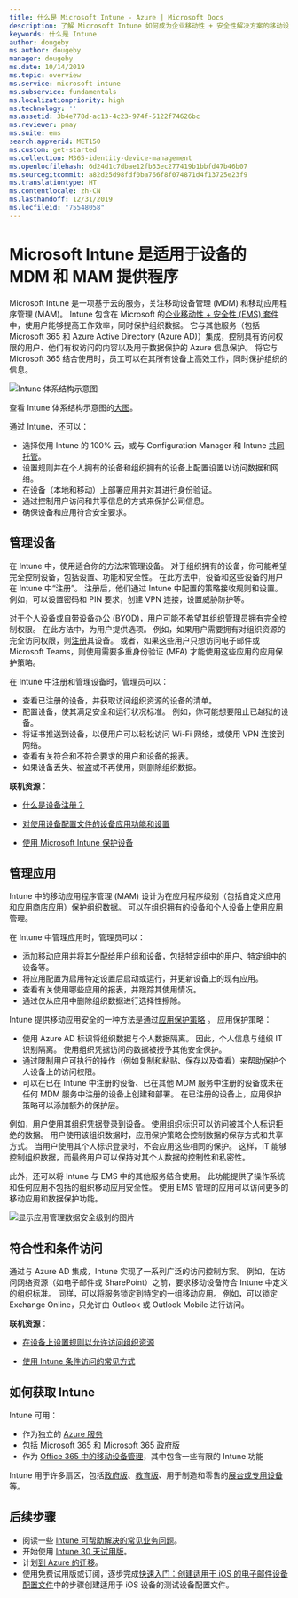 ```yaml
---
title: 什么是 Microsoft Intune - Azure | Microsoft Docs
description: 了解 Microsoft Intune 如何成为企业移动性 + 安全性解决方案的移动设备管理 (MDM) 和移动应用管理 (MAM) 组件，以及它如何帮助保护公司数据。
keywords: 什么是 Intune
author: dougeby
ms.author: dougeby
manager: dougeby
ms.date: 10/14/2019
ms.topic: overview
ms.service: microsoft-intune
ms.subservice: fundamentals
ms.localizationpriority: high
ms.technology: ''
ms.assetid: 3b4e778d-ac13-4c23-974f-5122f74626bc
ms.reviewer: pmay
ms.suite: ems
search.appverid: MET150
ms.custom: get-started
ms.collection: M365-identity-device-management
ms.openlocfilehash: 6d24d1c7dbae12fb33ec277419b1bbfd47b46b07
ms.sourcegitcommit: a82d25d98fdf0ba766f8f074871d4f13725e23f9
ms.translationtype: HT
ms.contentlocale: zh-CN
ms.lasthandoff: 12/31/2019
ms.locfileid: "75548058"
---
```

# <a name="microsoft-intune-is-an-mdm-and-mam-provider-for-your-devices"></a>Microsoft Intune 是适用于设备的 MDM 和 MAM 提供程序

Microsoft Intune 是一项基于云的服务，关注移动设备管理 (MDM) 和移动应用程序管理 (MAM)。 Intune 包含在 Microsoft 的[企业移动性 + 安全性 (EMS) 套件](https://www.microsoft.com/microsoft-365/enterprise-mobility-security)中，使用户能够提高工作效率，同时保护组织数据。 它与其他服务（包括 Microsoft 365 和 Azure Active Directory (Azure AD)）集成，控制具有访问权限的用户、他们有权访问的内容以及用于数据保护的 Azure 信息保护。 将它与 Microsoft 365 结合使用时，员工可以在其所有设备上高效工作，同时保护组织的信息。

![Intune 体系结构示意图](./media/what-is-intune/intunearch_sm.png)

查看 Intune 体系结构示意图的[大图](./media/what-is-intune/intunearchitecture.svg)。

通过 Intune，还可以：

- 选择使用 Intune 的 100% 云，或与 Configuration Manager 和 Intune [共同托管](https://docs.microsoft.com/configmgr/comanage/overview)。
- 设置规则并在个人拥有的设备和组织拥有的设备上配置设置以访问数据和网络。
- 在设备（本地和移动）上部署应用并对其进行身份验证。
- 通过控制用户访问和共享信息的方式来保护公司信息。
- 确保设备和应用符合安全要求。

## <a name="manage-devices"></a>管理设备

在 Intune 中，使用适合你的方法来管理设备。 对于组织拥有的设备，你可能希望完全控制设备，包括设置、功能和安全性。 在此方法中，设备和这些设备的用户在 Intune 中“注册”。 注册后，他们通过 Intune 中配置的策略接收规则和设置。 例如，可以设置密码和 PIN 要求，创建 VPN 连接，设置威胁防护等。

对于个人设备或自带设备办公 (BYOD)，用户可能不希望其组织管理员拥有完全控制权限。 在此方法中，为用户提供选项。 例如，如果用户需要拥有对组织资源的完全访问权限，则[注册](../enrollment/device-enrollment.md)其设备。 或者，如果这些用户只想访问电子邮件或 Microsoft Teams，则使用需要多重身份验证 (MFA) 才能使用这些应用的应用保护策略。

在 Intune 中注册和管理设备时，管理员可以：

- 查看已注册的设备，并获取访问组织资源的设备的清单。
- 配置设备，使其满足安全和运行状况标准。 例如，你可能想要阻止已越狱的设备。
- 将证书推送到设备，以便用户可以轻松访问 Wi-Fi 网络，或使用 VPN 连接到网络。
- 查看有关符合和不符合要求的用户和设备的报表。
- 如果设备丢失、被盗或不再使用，则删除组织数据。

**联机资源**：

- [什么是设备注册？](../enrollment/device-enrollment.md)

- [对使用设备配置文件的设备应用功能和设置](../configuration/device-profiles.md)

- [使用 Microsoft Intune 保护设备](../protect/device-protect.md)

## <a name="manage-apps"></a>管理应用

Intune 中的移动应用程序管理 (MAM) 设计为在应用程序级别（包括自定义应用和应用商店应用）保护组织数据。 可以在组织拥有的设备和个人设备上使用应用管理。

在 Intune 中管理应用时，管理员可以：

- 添加移动应用并将其分配给用户组和设备，包括特定组中的用户、特定组中的设备等。
- 将应用配置为启用特定设置后启动或运行，并更新设备上的现有应用。
- 查看有关使用哪些应用的报表，并跟踪其使用情况。
- 通过仅从应用中删除组织数据进行选择性擦除。

Intune 提供移动应用安全的一种方法是通过[应用保护策略](../apps/app-protection-policy.md)  。 应用保护策略：

- 使用 Azure AD 标识将组织数据与个人数据隔离。 因此，个人信息与组织 IT 识别隔离。 使用组织凭据访问的数据被授予其他安全保护。
- 通过限制用户可执行的操作（例如复制和粘贴、保存以及查看）来帮助保护个人设备上的访问权限。
- 可以在已在 Intune 中注册的设备、已在其他 MDM 服务中注册的设备或未在任何 MDM 服务中注册的设备上创建和部署。 在已注册的设备上，应用保护策略可以添加额外的保护层。

例如，用户使用其组织凭据登录到设备。 使用组织标识可以访问被其个人标识拒绝的数据。 用户使用该组织数据时，应用保护策略会控制数据的保存方式和共享方式。 当用户使用其个人标识登录时，不会应用这些相同的保护。 这样，IT 能够控制组织数据，而最终用户可以保持对其个人数据的控制性和私密性。

此外，还可以将 Intune 与 EMS 中的其他服务结合使用。 此功能提供了操作系统和任何应用不包括的组织移动应用安全性。 使用 EMS 管理的应用可以访问更多的移动应用和数据保护功能。

![显示应用管理数据安全级别的图片](./media/what-is-intune/managing-mobile-apps.png)

## <a name="compliance-and-conditional-access"></a>符合性和条件访问

通过与 Azure AD 集成，Intune 实现了一系列广泛的访问控制方案。 例如，在访问网络资源（如电子邮件或 SharePoint）之前，要求移动设备符合 Intune 中定义的组织标准。 同样，可以将服务锁定到特定的一组移动应用。 例如，可以锁定 Exchange Online，只允许由 Outlook 或 Outlook Mobile 进行访问。

**联机资源**：

- [在设备上设置规则以允许访问组织资源](../protect/device-compliance-get-started.md)

- [使用 Intune 条件访问的常见方式](../protect/conditional-access-intune-common-ways-use.md)

## <a name="how-to-get-intune"></a>如何获取 Intune

Intune 可用：

- 作为独立的 [Azure 服务](https://go.microsoft.com/fwlink/?linkid=2090973)
- 包括 [Microsoft 365](https://www.microsoft.com/microsoft-365/enterprise-mobility-security/microsoft-intune) 和 [Microsoft 365 政府版](https://www.microsoft.com/microsoft-365/government)
- 作为 [Office 365 中的移动设备管理](https://support.office.com/article/choose-between-mdm-for-office-365-and-microsoft-intune-c93d9ab9-efb2-4349-9b93-30c30562ee22)，其中包含一些有限的 Intune 功能

Intune 用于许多扇区，包括[政府版](https://docs.microsoft.com/enterprise-mobility-security/solutions/ems-govt-service-description)、[教育版](https://www.microsoft.com/en-us/education/intune)、用于制造和零售的[展台或专用设备](../configuration/kiosk-settings.md)等。

## <a name="next-steps"></a>后续步骤

- 阅读一些 [Intune 可帮助解决的常见业务问题](https://docs.microsoft.com/intune/common-scenarios)。
- 开始使用 [Intune 30 天试用版](free-trial-sign-up.md)。
- 计划[到 Azure 的迁移](migration-guide.md)。
- 使用免费试用版或订阅，逐步完成[快速入门：创建适用于 iOS 的电子邮件设备配置文件](../configuration/quickstart-email-profile.md)中的步骤创建适用于 iOS 设备的测试设备配置文件。
